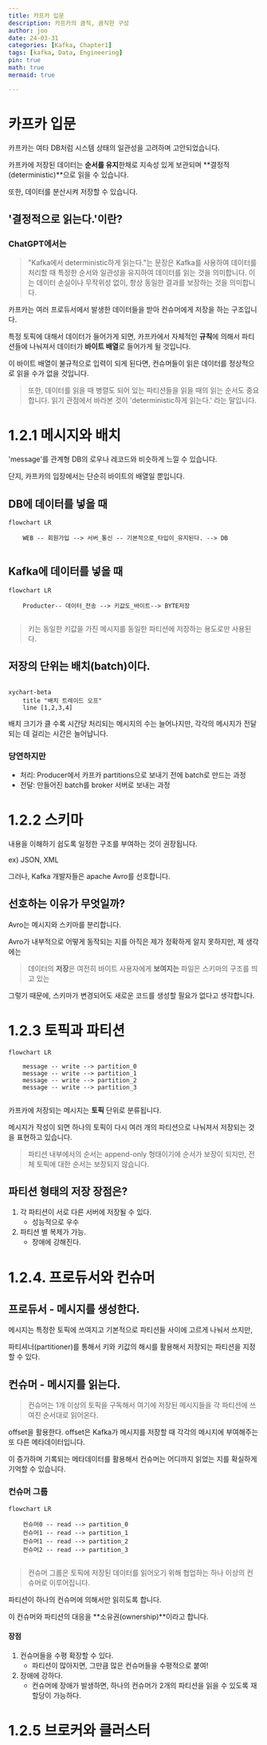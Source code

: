 ```yaml
---
title: 카프카 입문 
description: 카프카의 큼직, 큼직한 구성
author: joo
date: 24-03-31
categories: [Kafka, Chapter1]
tags: [kafka, Data, Engineering]
pin: true
math: true
mermaid: true

---
```


# 카프카 입문
카프카는 여타 DB처럼 시스템 상태의 일관성을 고려하며 고안되었습니다.

카프카에 저장된 데이터는 **순서를 유지**한채로 지속성 있게 보관되며 **결정적(deterministic)**으로 읽을 수 있습니다.

또한, 데이터를 분산시켜 저장할 수 있습니다.

## '결정적으로 읽는다.'이란?

### ChatGPT에서는
>"Kafka에서 deterministic하게 읽는다."는 문장은 Kafka를 사용하여 데이터를 처리할 때 특정한 순서와 일관성을 유지하여 데이터를 읽는 것을 의미합니다. 이는 데이터 손실이나 무작위성 없이, 항상 동일한 결과를 보장하는 것을 의미합니다.

카프카는 여러 프로듀서에서 발생한 데이터들을 받아 컨슈머에게 저장을 하는 구조입니다.

특정 토픽에 대해서 데이터가 들어가게 되면, 카프카에서 자체적인 **규칙**에 의해서 파티션들에 나눠져서 데이터가 **바이트 배열**로 들어가게 될 것입니다.

이 바이트 배열이 불규적으로 입력이 되게 된다면, 컨슈머들이 읽은 데이터를 정상적으로 읽을 수가 없을 것입니다.

>또한, 데이터를 읽을 때 병렬도 되어 있는 파티션들을 읽을 때의 읽는 순서도 중요합니다.
>읽기 관점에서 바라본 것이 'deterministic하게 읽는다.' 라는 말입니다.


# 1.2.1 메시지와 배치
'message'를 관계형 DB의 로우나 레코드와 비슷하게 느낄 수 있습니다.

단지, 카프카의 입장에서는 단순히 바이트의 배열일 뿐입니다.

## DB에 데이터를 넣을 때
```mermaid
flowchart LR

    WEB -- 회원가입 --> 서버_통신 -- 기본적으로_타입이_유지된다. --> DB
    
```

## Kafka에 데이터를 넣을 때
```mermaid
flowchart LR

    Producter-- 데이터_전송 --> 키값도_바이트--> BYTE저장
    
```
> 키는 동일한 키값을 가진 메시지를 동일한 파티션에 저장하는 용도로만 사용된다.

## 저장의 단위는 배치(batch)이다.

```mermaid

xychart-beta
    title "배치 트레이드 오프"
    line [1,2,3,4]
```

배치 크기가 클 수록 시간당 처리되는 메시지의 수는 늘어나지만, 각각의 메시지가 전달되는 데 걸리는 시간은 늘어납니다.

### 당연하지만
- 처리: Producer에서 카프카 partitions으로 보내기 전에 batch로 만드는 과정
- 전달: 만들어진 batch를 broker 서버로 보내는 과정

# 1.2.2 스키마
내용을 이해하기 쉽도록 일정한 구조를 부여하는 것이 권장됩니다.

ex) JSON, XML

그러나, Kafka 개발자들은 apache Avro를 선호합니다.

## 선호하는 이유가 무엇일까?
Avro는 메시지와 스키마를 분리합니다.

Avro가 내부적으로 어떻게 동작되는 지를 아직은 제가 정확하게 알지 못하지만, 제 생각에는 
> 데이터의 **저장**은 여전히 바이트
> 사용자에게 **보여지는** 파일은 스키마의 구조를 띄고 있는

그렇기 때문에, 스키마가 변경되어도 새로운 코드를 생성할 필요가 없다고 생각합니다.

# 1.2.3 토픽과 파티션
```mermaid
flowchart LR
    
    message -- write --> partition_0
    message -- write --> partition_1
    message -- write --> partition_2
    message -- write --> partition_3
        
```
카프카에 저장되는 메시지는 **토픽** 단위로 분류됩니다.

메시지가 작성이 되면 하나의 토픽이 다시 여러 개의 파티션으로 나눠져서 저장되는 것을 표현하고 있습니다.

> 파티션 내부에서의 순서는 append-only 형태이기에 순서가 보장이 되지만,
> 전체 토픽에 대한 순서는 보장되지 않습니다.

## 파티션 형태의 저장 장점은?

1. 각 파티션이 서로 다른 서버에 저장될 수 있다.
    - 성능적으로 우수
2. 파티션 별 복제가 가능.
    - 장애에 강해진다.

# 1.2.4. 프로듀서와 컨슈머

## 프로듀서 - 메시지를 생성한다.

메시지는 특정한 토픽에 쓰여지고 기본적으로 파티션들 사이에 고르게 나눠서 쓰지만,

파티셔너(partitioner)를 통해서 키와 키값의 해시를 활용해서 저장되는 파티션을 지정할 수 있다.

## 컨슈머 - 메시지를 읽는다.
> 컨슈머는 1개 이상의 토픽을 구독해서 여기에 저장된 메시지들을 각 파티션에 쓰여진 순서대로 읽어온다.

offset을 활용한다.
offset은 Kafka가 메시지를 저장할 때 각각의 메시지에 부여해주는 또 다른 메타데이터입니다.

이 증가하며 기록되는 메타데이터를 활용해서 컨슈머는 어디까지 읽었는 지를 확실하게 기억할 수 있습니다.


### 컨슈머 그룹

```mermaid
flowchart LR
    
    컨슈머0 -- read --> partition_0
    컨슈머1 -- read --> partition_1
    컨슈머1 -- read --> partition_2
    컨슈머2 -- read --> partition_3
        
```
> 컨슈머 그룹은 토픽에 저장된 데이터를 읽어오기 위해 협업하는 하나 이상의 컨슈머로 이루어집니다.

파티션이 하나의 컨슈머에 의해서만 읽히도록 합니다.

이 컨슈머와 파티션의 대응을 **소유권(ownership)**이라고 합니다.

#### 장점
1. 컨슈머들을 수평 확장할 수 있다.
    - 파티션이 많아지면, 그만큼 많은 컨슈머들을 수평적으로 붙여!
2. 장애에 강하다.
    - 컨슈머에 장애가 발생하면, 하나의 컨슈머가 2개의 파티션을 읽을 수 있도록 재할당이 가능하다.

# 1.2.5 브로커와 클러스터


